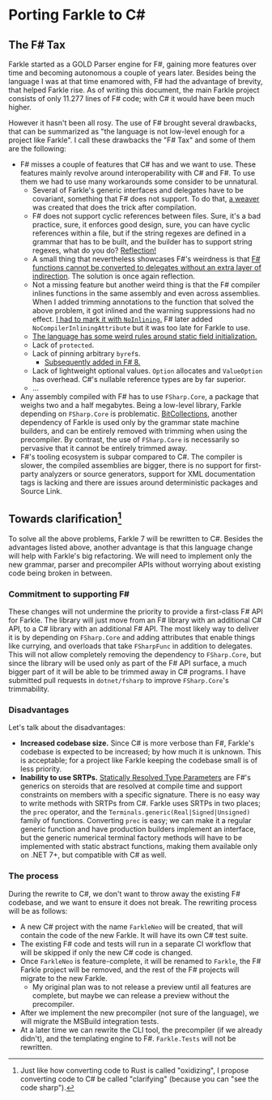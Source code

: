 # Porting Farkle to C#

## The F# Tax

Farkle started as a GOLD Parser engine for F#, gaining more features over time and becoming autonomous a couple of years later. Besides being the language I was at that time enamored with, F# had the advantage of brevity, that helped Farkle rise. As of writing this document, the main Farkle project consists of only 11.277 lines of F# code; with C# it would have been much higher.

However it hasn't been all rosy. The use of F# brought several drawbacks, that can be summarized as "the language is not low-level enough for a project like Farkle". I call these drawbacks the "F# Tax" and some of them are the following:

* F# misses a couple of features that C# has and we want to use. These features mainly revolve around interoperability with C# and F#. To use them we had to use many workarounds some consider to be unnatural.
    * Several of Farkle's generic interfaces and delegates have to be covariant, something that F# does not support. To do that, [a weaver](https://github.com/teo-tsirpanis/Covarsky) was created that does the trick after compilation.
    * F# does not support cyclic references between files. Sure, it's a bad practice, sure, it enforces good design, sure, you can have cyclic references within a file, but if the string regexes are defined in a grammar that has to be built, and the builder has to support string regexes, what do you do? [Reflection!](https://github.com/teo-tsirpanis/Farkle/blob/c0593a8e17edee6404baaf2a679defce5da47106/src/Farkle/Builder/DFABuild.fs#L22-L31)
    * A small thing that nevertheless showcases F#'s weirdness is that [F# functions cannot be converted to delegates without an extra layer of indirection](https://github.com/fsharp/fslang-suggestions/issues/1083). The solution is once again reflection.
    * Not a missing feature but another weird thing is that the F# compiler inlines functions in the same assembly and even across assemblies. When I added trimming annotations to the function that solved the above problem, it got inlined and the warning suppressions had no effect. [I had to mark it with `NoInlining`.](https://github.com/teo-tsirpanis/Farkle/blob/47ff2f7caae6f8f646e2664a007ad2d28f2c1aa7/src/Farkle/Common.fs#L132-L133) F# later added `NoCompilerInliningAttribute` but it was too late for Farkle to use.
    * [The language has some weird rules around static field initialization.](https://github.com/dotnet/fsharp/issues/9719)
    * Lack of `protected`.
    * Lack of pinning arbitrary `byref`s.
        * [Subsequently added in F# 8.](https://github.com/fsharp/fslang-design/blob/main/FSharp-8.0/FS-1081-extended-fixed-bindings.md)
    * Lack of lightweight optional values. `Option` allocates and `ValueOption` has overhead. C#'s nullable reference types are by far superior.
    * …
* Any assembly compiled with F# has to use `FSharp.Core`, a package that weighs two and a half megabytes. Being a low-level library, Farkle depending on `FSharp.Core` is problematic. [BitCollections](https://github.com/teo-tsirpanis/BitCollections), another dependency of Farkle is used only by the grammar state machine builders, and can be entirely removed with trimming when using the precompiler. By contrast, the use of `FSharp.Core` is necessarily so pervasive that it cannot be entirely trimmed away.
* F#'s tooling ecosystem is subpar compared to C#. The compiler is slower, the compiled assemblies are bigger, there is no support for first-party analyzers or source generators, support for XML documentation tags is lacking and there are issues around deterministic packages and Source Link.

## Towards clarification[^clarify]

To solve all the above problems, Farkle 7 will be rewritten to C#. Besides the advantages listed above, another advantage is that this language change will help with Farkle's big refactoring. We will need to implement only the new grammar, parser and precompiler APIs without worrying about existing code being broken in between.

### Commitment to supporting F#

These changes will not undermine the priority to provide a first-class F# API for Farkle. The library will just move from an F# library with an additional C# API, to a C# library with an additional F# API. The most likely way to deliver it is by depending on `FSharp.Core` and adding attributes that enable things like currying, and overloads that take `FSharpFunc` in addition to delegates. This will not allow completely removing the dependency to `FSharp.Core`, but since the library will be used only as part of the F# API surface, a much bigger part of it will be able to be trimmed away in C# programs. I have submitted pull requests in `dotnet/fsharp` to improve `FSharp.Core`'s trimmability.

### Disadvantages

Let's talk about the disadvantages:

* __Increased codebase size.__ Since C# is more verbose than F#, Farkle's codebase is expected to be increased; by how much it is unknown. This is acceptable; for a project like Farkle keeping the codebase small is of less priority.
* __Inability to use SRTPs.__ [Statically Resolved Type Parameters](https://learn.microsoft.com/en-us/dotnet/fsharp/language-reference/generics/statically-resolved-type-parameters) are F#'s generics on steroids that are resolved at compile time and support constraints on members with a specific signature. There is no easy way to write methods with SRTPs from C#. Farkle uses SRTPs in two places; the `prec` operator, and the `Terminals.generic(Real|Signed|Unsigned)` family of functions. Converting `prec` is easy; we can make it a regular generic function and have production builders implement an interface, but the generic numerical terminal factory methods will have to be implemented with static abstract functions, making them available only on .NET 7+, but compatible with C# as well.

### The process

During the rewrite to C#, we don't want to throw away the existing F# codebase, and we want to ensure it does not break. The rewriting process will be as follows:

* A new C# project with the name `FarkleNeo` will be created, that will contain the code of the new Farkle. It will have its own C# test suite.
* The existing F# code and tests will run in a separate CI workflow that will be skipped if only the new C# code is changed.
* Once `FarkleNeo` is feature-complete, it will be renamed to `Farkle`, the F# Farkle project will be removed, and the rest of the F# projects will migrate to the new Farkle.
    * My original plan was to not release a preview until all features are complete, but maybe we can release a preview without the precompiler.
* After we implement the new precompiler (not sure of the language), we will migrate the MSBuild integration tests.
* At a later time we can rewrite the CLI tool, the precompiler (if we already didn't), and the templating engine to F#. `Farkle.Tests` will not be rewritten.

[^clarify]: Just like how converting code to Rust is called "oxidizing", I propose converting code to C# be called "clarifying" (because you can "see the code sharp").
